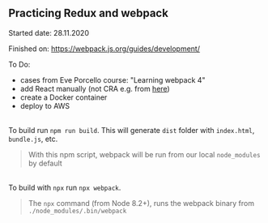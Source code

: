 
## Practicing Redux and webpack

Started date: 28.11.2020

Finished on: https://webpack.js.org/guides/development/

To Do:
- cases from Eve Porcello course: "Learning webpack 4"
- add React manually (not CRA e.g. from [here](https://blog.usejournal.com/creating-a-react-app-from-scratch-f3c693b84658))
- create a Docker container
- deploy to AWS

\
To build run `npm run build`. This will generate `dist` folder with `index.html`, `bundle.js`, etc.
> With this npm script, webpack will be run from our local `node_modules` by default

\
To build with `npx` run `npx webpack`.
> The `npx` command (from Node 8.2+), runs the webpack binary from `./node_modules/.bin/webpack`
